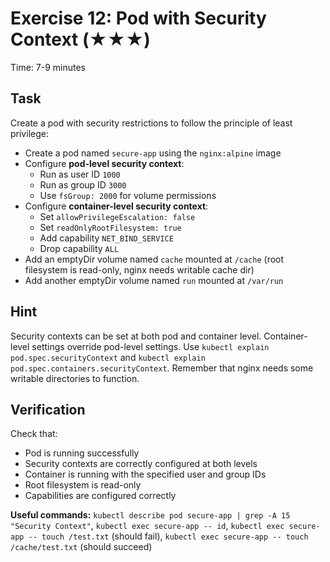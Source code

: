 # Exercise 12: Pod with Security Context (★★★)

Time: 7-9 minutes

## Task

Create a pod with security restrictions to follow the principle of least privilege:

- Create a pod named `secure-app` using the `nginx:alpine` image
- Configure **pod-level security context**:
  - Run as user ID `1000`
  - Run as group ID `3000`
  - Use `fsGroup: 2000` for volume permissions
- Configure **container-level security context**:
  - Set `allowPrivilegeEscalation: false`
  - Set `readOnlyRootFilesystem: true`
  - Add capability `NET_BIND_SERVICE`
  - Drop capability `ALL`
- Add an emptyDir volume named `cache` mounted at `/cache` (root filesystem is read-only, nginx needs writable
  cache dir)
- Add another emptyDir volume named `run` mounted at `/var/run`

## Hint

Security contexts can be set at both pod and container level. Container-level settings override pod-level settings.
Use `kubectl explain pod.spec.securityContext` and `kubectl explain pod.spec.containers.securityContext`.
Remember that nginx needs some writable directories to function.

## Verification

Check that:

- Pod is running successfully
- Security contexts are correctly configured at both levels
- Container is running with the specified user and group IDs
- Root filesystem is read-only
- Capabilities are configured correctly

**Useful commands:** `kubectl describe pod secure-app | grep -A 15 "Security Context"`,
`kubectl exec secure-app -- id`, `kubectl exec secure-app -- touch /test.txt` (should fail),
`kubectl exec secure-app -- touch /cache/test.txt` (should succeed)
